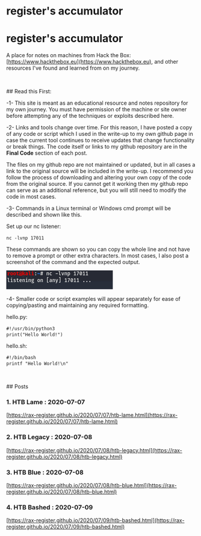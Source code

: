 # register's accumulator

# register's accumulator

A place for notes on machines from Hack the Box: [https://www.hackthebox.eu](https://www.hackthebox.eu), and other resources I've found and learned from on my journey. 

<p>&nbsp;</p>
## Read this First:

-1- This site is meant as an educational resource and notes repository for my own journey. You must have permission of the machine or site owner before attempting any of the techniques or exploits described here.

-2- Links and tools change over time. For this reason, I have posted a copy of any code or script which I used in the write-up to my own github page in case the current tool continues to receive updates that change functionality or break things. The code itself or links to my github repository are in the **Final Code** section of each post. 

The files on my github repo are not maintained or updated, but in all cases a link to the original source will be included in the write-up. I recommend you follow the process of downloading and altering your own copy of the code from the original source. If you cannot get it working then my github repo can serve as an additional reference, but you will still need to modify the code in most cases.

-3- Commands in a Linux terminal or Windows cmd prompt will be described and shown like this.

Set up our nc listener:

    nc -lvnp 17011

These commands are shown so you can copy the whole line and not have to remove a prompt or other extra characters. In most cases, I also post a screenshot of the command and the expected output.

![](images/nc_listen.png "listener setup")

-4- Smaller code or script examples will appear separately for ease of copying/pasting and maintaining any required formatting.

hello.py:

    #!/usr/bin/python3
    print("Hello World!")

hello.sh:

    #!/bin/bash
    printf "Hello World!\n"

<p>&nbsp;</p>
## Posts

### 1. HTB Lame : 2020-07-07 
[https://rax-register.github.io/2020/07/07/htb-lame.html](https://rax-register.github.io/2020/07/07/htb-lame.html)

### 2. HTB Legacy : 2020-07-08
[https://rax-register.github.io/2020/07/08/htb-legacy.html](https://rax-register.github.io/2020/07/08/htb-legacy.html)

### 3. HTB Blue : 2020-07-08
[https://rax-register.github.io/2020/07/08/htb-blue.html](https://rax-register.github.io/2020/07/08/htb-blue.html)

### 4. HTB Bashed : 2020-07-09
[https://rax-register.github.io/2020/07/09/htb-bashed.html](https://rax-register.github.io/2020/07/09/htb-bashed.html)
